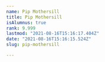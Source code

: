 ```yaml
---
name: Pip Mothersill
title: Pip Mothersill
isAlumnus: true
rank: 9.999
lastmod: "2021-08-16T15:16:17.404Z"
date: "2021-08-16T15:16:15.524Z"
slug: pip-mothersill

---
```

